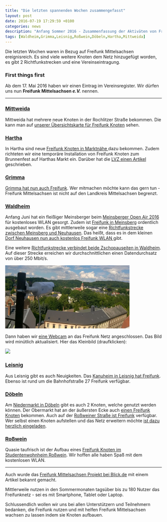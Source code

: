 ```yaml
---
title: "Die letzten spannenden Wochen zusammengefasst"
layout: post
date: 2016-07-19 17:29:59 +0100
categories: news
description: "Anfang Sommer 2016 - Zusammenfassung der Aktiväten von Freifunk Mittelsachsen"
tags: [Waldheim,Grimma,Leisnig,Roßwein,Döbeln,Hartha,Mittweida]
---
```

Die letzten Wochen waren in Bezug auf Freifunk Mittelsachsen ereignisreich.
Es sind viele weitere Knoten dem Netz hinzugefügt worden, es gibt 2 Richtfunkstrecken und eine Vereinseintragung.

### First things first

Ab dem 17. Mai 2016 haben wir einen Eintrag im Vereinsregister. Wir dürfen uns nun **Freifunk Mittelsachsen _e.V._** nennen.

---

### [Mittweida](/stadt/mittweida)

Mittweida hat mehrere neue Knoten in der Rochlitzer Straße bekommen. Die kann man auf [unserer Übersichtskarte für Freifunk Knoten](http://karte.freifunk-mittelsachsen.de/meshviewer/#!v:m;n:60e327e72194) sehen.

### [Hartha](/stadt/hartha)

In Hartha sind neue [Freifunk Knoten in Marktnähe ](http://karte.freifunk-mittelsachsen.de/meshviewer/#!v:m;n:ec086b6157fe) dazu bekommen.
Zudem richteten wir eine temporäre Installation von Freifunk Knoten zum Brunnenfest auf Harthas Markt ein.
Darüber hat die [LVZ einen Artikel ](http://www.lvz.de/Region/Doebeln/Unterstuetzung-fuer-freies-WLAN-in-Hartha-gesucht) geschrieben.

### [Grimma](/stadt/grimma)
[Grimma hat nun auch Freifunk](http://karte.freifunk-mittelsachsen.de/meshviewer/#!v:m;n:f4f26dfef580). Wer mitmachen möchte kann das gern tun - Freifunk Mittelsachsen ist nicht auf den Landkreis Mittelsachsen begrenzt.

### [Waldheim](/stadt/waldheim)

Anfang Juni hat ein fleißiger Meinsberger beim [Meinsberger Open Air 2016](http://meinsberg-in-sachsen.de/2016/03/06/moa-flyer-2016/) für kostenloses WLAN gesorgt. Zudem ist [Freifunk in Meinsberg](http://karte.freifunk-mittelsachsen.de/meshviewer/#!v:m;n:60e327e740dc) ordentlich ausgebaut worden.
Es gibt mittlerweile sogar eine [Richtfunkstrecke zwischen Meinsberg und Neuhausen](http://karte.freifunk-mittelsachsen.de/meshviewer/#!v:m;l:00e07dc041c9-f4f26d6a8f7a). Das heißt, dass es in dem kleinen [Dorf Neuhausen nun auch kostenlos Freifunk WLAN ](http://karte.freifunk-mittelsachsen.de/meshviewer/#!v:m;l:a42bb0aaaa56-f4f26d6a8f7a) gibt.

Eine weitere [Richtfunkstrecke verbindet beide Zschopauseiten in Waldheim](http://karte.freifunk-mittelsachsen.de/meshviewer/#!v:m;l:60e327ceca44-f4f26dfeeb96). Auf dieser Strecke erreichen wir durchschnittlichen einen Datendurchsatz von über 250 Mbit/s.

<a data-featherlight="image" href="/img/ffwdh-pw-richt/richt1.jpg">
  <img src="/img/ffwdh-pw-richt/richt1_klein.jpg">
</a>

Dann haben wir [eine Webcam](http://sachsen-webcam.de/landkreis-mittelsachsen/item/webcam-waldheim.html) an das Freifunk Netz angeschlossen. Das Bild wird minütlich aktualisiert.
Hier das Kleinbild (draufklicken):

<a data-featherlight="image" href="http://firmware.freifunk-waldheim.de/cam/uvc-pw01/image.jpg">
  <img src="http://firmware.freifunk-waldheim.de/cam/uvc-pw01/image_thumb.jpg">
</a>

### [Leisnig](/stadt/leisnig)

Aus Leisnig gibt es auch Neuigkeiten. Das [Kanuheim in Leisnig hat Freifunk](http://karte.freifunk-mittelsachsen.de/meshviewer/#!v:m;l:6872512e0dd4-f4f26d350a52). Ebenso ist rund um die Bahnhofstraße 27 Freifunk verfügbar.

### [Döbeln](/stadt/döbeln)

Am [Niedermarkt in Döbeln](http://karte.freifunk-mittelsachsen.de/meshviewer/#!v:m;l:ec086b3fd2ea-f4f26dd5b3c8) gibt es auch 2 Knoten, welche genutzt werden können.
Der Obermarkt hat an der äußersten Ecke auch [einen Freifunk Knoten](http://karte.freifunk-mittelsachsen.de/meshviewer/#!v:m;n:f4f26df66058) bekommen.
Auch auf der [Roßweiner Straße ist Freifunk](http://karte.freifunk-mittelsachsen.de/meshviewer/#!v:m;n:f4f26d972d2c) verfügbar.
Wer selbst einen Knoten aufstellen und das Netz erweitern möchte [ist dazu herzlich eingeladen](/mitmachen).

### [Roßwein](/stadt/roßwein)

Quasie taufrisch ist der Aufbau eines [Freifunk Knoten im Studentenwohnheim Roßwein](http://karte.freifunk-mittelsachsen.de/meshviewer/#!v:m;n:f4f26d52aed4). Wir hoffen alle haben Spaß mit dem kostenlosen WLAN.

---

Auch wurde das [Freifunk Mittelsachsen Projekt bei Blick.de](http://www.blick.de/nachrichten/mittelsachsen/ueberall-kostenlos-ins-netz-ein-traum-artikel9581183.php) mit einem Artikel bekannt gemacht.

Mittlerweile nutzen in den Sommermonaten tagsüber bis zu 180 Nutzer das Freifunknetz - sei es mit Smartphone, Tablet oder Laptop.

Schlussendlich wollen wir uns bei allen Unterstützern und Teilnehmern bedanken, die Freifunk nutzen und mit helfen Freifunk Mittelsachsen wachsen zu lassen indem sie Knoten aufbauen.
